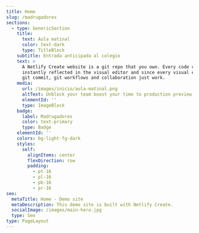 ```yaml
---
title: Home
slug: /madrugadores
sections:
  - type: GenericSection
    title:
      text: Aula matinal
      color: text-dark
      type: TitleBlock
    subtitle: Entrada anticipada al colegio
    text: >
      A Netlify Create website is a git repo that you own. Every code commit is
      instantly reflected in the visual editor and since every visual edit is a
      git commit, git workflows and collaboration just work.
    media:
      url: /images/inicio/aula-matinal.png
      altText: Unblock your team boost your time to production preview
      elementId: ''
      type: ImageBlock
    badge:
      label: Madrugadores
      color: text-primary
      type: Badge
    elementId: ''
    colors: bg-light-fg-dark
    styles:
      self:
        alignItems: center
        flexDirection: row
        padding:
          - pt-16
          - pl-16
          - pb-16
          - pr-16
seo:
  metaTitle: Home - Demo site
  metaDescription: This demo site is built with Netlify Create.
  socialImage: /images/main-hero.jpg
  type: Seo
type: PageLayout
---
```


